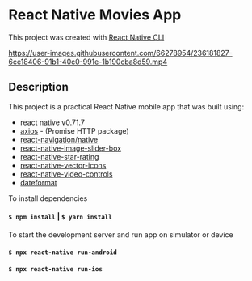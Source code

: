 # React Native Movies App

This project was created with [React Native CLI](https://reactnative.dev/)

https://user-images.githubusercontent.com/66278954/236181827-6ce18406-91b1-40c0-991e-1b190cba8d59.mp4

## Description
This project is a practical React Native mobile app that was built using:
 - react native v0.71.7
 - [axios](https://www.npmjs.com/package/axios) - (Promise HTTP package)
 - [react-navigation/native](https://reactnavigation.org/docs/getting-started/)
 - [react-native-image-slider-box](https://www.npmjs.com/package/react-native-image-slider-box)
 - [react-native-star-rating](https://www.npmjs.com/package/react-native-star-rating)
 - [react-native-vector-icons](https://github.com/oblador/react-native-vector-icons)
 - [react-native-video-controls](https://github.com/itsnubix/react-native-video-controls) 
 - [dateformat](https://www.npmjs.com/package/dateformat)

To install dependencies 
#### `$ npm install` | `$ yarn install`

To start the development server and run app on simulator or device
#### `$ npx react-native run-android`

#### `$ npx react-native run-ios`



